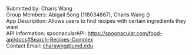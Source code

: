 Submitted by: Charis Wang <br>
Group Members: Abigail Song (118034867), Charis Wang () <br>
App Description: Allows users to find recipes with certain ingredients they want <br>
API Information: spoonacularAPI: https://spoonacular.com/food-api/docs#Search-Recipes-Complex  <br>
Contact Email: charswng@umd.edu <br>